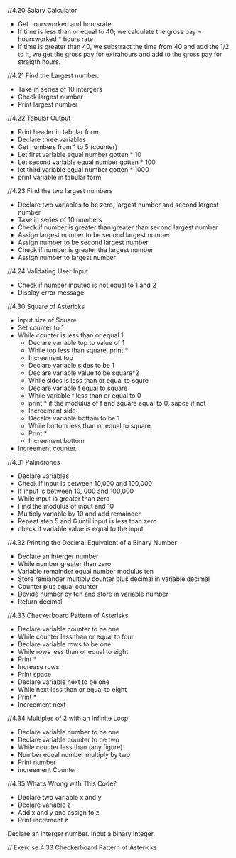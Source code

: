 //4.20 Salary Calculator

- Get hoursworked and hoursrate
- If time is less than or equal to 40; we calculate the gross pay = hoursworked * hours rate
- If time is greater than 40, we substract the time from 40 and add the 1/2 to it, 
  we get the gross pay for extrahours and add to the gross pay for straigth hours.

//4.21 Find the Largest number.
 
- Take in series of 10 intergers
- Check largest number
- Print largest number

//4.22 Tabular Output

- Print header in tabular form
- Declare three variables
- Get numbers from 1 to 5 (counter)
- Let first variable equal number gotten * 10
- Let second variable equal number gotten * 100
- let third variable equal number gotten * 1000
- print variable in tabular form

//4.23  Find the two largest numbers

- Declare two variables to be zero, largest number and second largest number
- Take in series of 10 numbers
- Check if number is greater than greater than second largest number
- Assign largest number to be second largest number
- Assign number to be second largest number
- Check if number is greater tha largest number
- Assign number to largest number


//4.24  Validating User Input

- Check if number inputed is not equal to 1 and 2
- Display error message


//4.30  Square of Astericks

- input size of Square
- Set counter to 1
- While counter is less than or equal 1
    - Declare variable top to value of 1
    - While top less than square, print *
    - Increement top
    - Declare variable sides to be 1
    - Declare variable value to be square*2
    - While sides is less than or equal to squre
    - Declare variable f equal to square
    - While variable f less than or equal to 0
    - print * if the modulus of f and square equal to 0, sapce if not
    - Increement side
    - Decalre variable bottom to be 1
    - While bottom less than or equal to square
    - Print *
    - Increement bottom
- Increement counter.


//4.31  Palindrones

- Declare variables
- Check if input is between 10,000 and 100,000
- If input is between 10, 000 and 100,000 
- While input is greater than zero 
- Find the modulus of input and 10
- Multiply variable by 10 and add remainder
- Repeat step 5 and 6 until input is less than zero
- check if variable value is equal to the input


//4.32  Printing the Decimal Equivalent of a Binary Number

- Declare an interger number
- While number greater than zero
- Variable remainder equal number modulus ten
- Store remiander multiply counter plus decimal in variable decimal
- Counter plus equal counter
- Devide number by ten and store in variable number
- Return decimal


//4.33  Checkerboard Pattern of Asterisks

- Declare variable counter to be one
- While counter less than or equal to four
- Declare variable rows to be one
- While rows less than or equal to eight
- Print *
- Increase rows
- Print space
- Declare variable next to be one
- While next less than or equal to eight
- Print *
- Increement next


//4.34   Multiples of 2 with an Infinite Loop

- Declare variable number to be one
- Declare variable counter to be two
- While counter less than (any figure)
- Number equal number multiply by two
- Print number
- increement Counter


//4.35   What’s Wrong with This Code?

- Declare two variable x and y
- Declare variable z
- Add x and y and assign to z
- Print increment z




Declare an interger number.
Input a binary integer.


// Exercise 4.33 Checkerboard Pattern of Astericks


